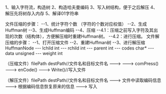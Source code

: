 1、输入字符流，构造树
2、构造哈夫曼编码
3、写入树结构，便于之后解压
4、解压先将树存入内存
5、解译01字符串

文件压缩的步骤：
    --1、统计字符个数 （字符的个数对应权值）
    --2、生成Huffman树
    --3、生成Huffman编码
    --4、压缩
    --4.1：压缩之前写入字符及其出现的次数（结构体），方便解压缩时重建Huffman树。
    --4.2：进行压缩。
文件解压缩的步骤：
    --1、打开压缩文件
    --2、重建Huffman树
    --3、进行解压缩
HuffmanNode --- lchild int
            --- rchild int
            --- parent int
            --- codes char*
            --- data unsigned
            --- weight int


（压缩文件）filePath destPath//文件名和目标文件名 --->
 ---> comPress() ---> enCode() ---> Write()//写入文件

（解压文件）filePath destPath//文件名和目标文件名  ---> 文件中读取编码信息 ---> 根据编码信息恢复原来的信息 ---> 写入
